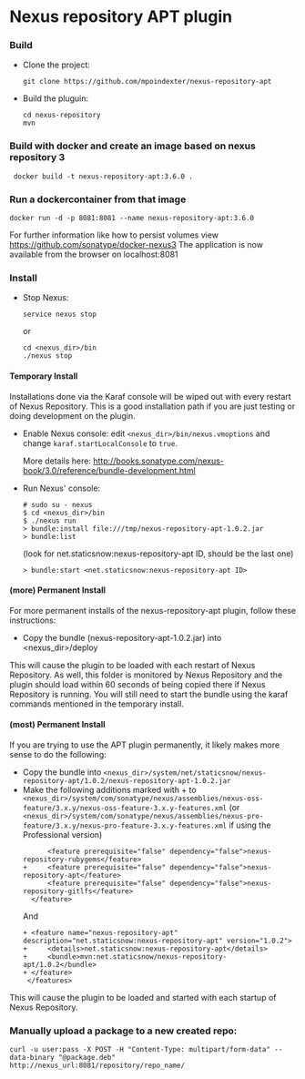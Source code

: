 # Nexus repository APT plugin

### Build
* Clone the project:

  `git clone https://github.com/mpoindexter/nexus-repository-apt`
* Build the pluguin:

  ```
  cd nexus-repository
  mvn
  ```
### Build with docker and create an image based on nexus repository 3

``` docker build -t nexus-repository-apt:3.6.0 .```

### Run a dockercontainer from that image

``` docker run -d -p 8081:8081 --name nexus-repository-apt:3.6.0 ```

For further information like how to persist volumes view https://github.com/sonatype/docker-nexus3
The application is now available from the browser on localhost:8081

### Install
* Stop Nexus:

  `service nexus stop`

  or

  ```
  cd <nexus_dir>/bin
  ./nexus stop
  ```

#### Temporary Install

Installations done via the Karaf console will be wiped out with every restart of Nexus Repository. This is a 
good installation path if you are just testing or doing development on the plugin.

* Enable Nexus console: edit `<nexus_dir>/bin/nexus.vmoptions` and change `karaf.startLocalConsole`  to `true`.

  More details here: http://books.sonatype.com/nexus-book/3.0/reference/bundle-development.html

* Run Nexus' console:
  ```
  # sudo su - nexus
  $ cd <nexus_dir>/bin
  $ ./nexus run
  > bundle:install file:///tmp/nexus-repository-apt-1.0.2.jar
  > bundle:list
  ```
  (look for net.staticsnow:nexus-repository-apt ID, should be the last one)
  ```
  > bundle:start <net.staticsnow:nexus-repository-apt ID>
  ```

#### (more) Permanent Install

For more permanent installs of the nexus-repository-apt plugin, follow these instructions:

* Copy the bundle (nexus-repository-apt-1.0.2.jar) into <nexus_dir>/deploy

This will cause the plugin to be loaded with each restart of Nexus Repository. As well, this folder is monitored
by Nexus Repository and the plugin should load within 60 seconds of being copied there if Nexus Repository
is running. You will still need to start the bundle using the karaf commands mentioned in the temporary install.

#### (most) Permanent Install

If you are trying to use the APT plugin permanently, it likely makes more sense to do the following:

* Copy the bundle into `<nexus_dir>/system/net/staticsnow/nexus-repository-apt/1.0.2/nexus-repository-apt-1.0.2.jar`
* Make the following additions marked with + to `<nexus_dir>/system/com/sonatype/nexus/assemblies/nexus-oss-feature/3.x.y/nexus-oss-feature-3.x.y-features.xml` (or `<nexus_dir>/system/com/sonatype/nexus/assemblies/nexus-pro-feature/3.x.y/nexus-pro-feature-3.x.y-features.xml` if using the Professional version)
   ```
         <feature prerequisite="false" dependency="false">nexus-repository-rubygems</feature>
   +     <feature prerequisite="false" dependency="false">nexus-repository-apt</feature>
         <feature prerequisite="false" dependency="false">nexus-repository-gitlfs</feature>
     </feature>
   ```
   And
   ```
   + <feature name="nexus-repository-apt" description="net.staticsnow:nexus-repository-apt" version="1.0.2">
   +     <details>net.staticsnow:nexus-repository-apt</details>
   +     <bundle>mvn:net.staticsnow/nexus-repository-apt/1.0.2</bundle>
   + </feature>
    </features>
   ```
This will cause the plugin to be loaded and started with each startup of Nexus Repository.

### Manually upload a package to a new created repo:
`curl -u user:pass -X POST -H "Content-Type: multipart/form-data" --data-binary "@package.deb"  http://nexus_url:8081/repository/repo_name/`
